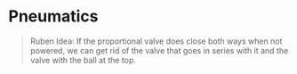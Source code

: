 # Pneumatics

> Ruben Idea:
> If the proportional valve does close both ways when not powered, we can get rid of the valve that goes in series with it and the valve with the ball at the top.